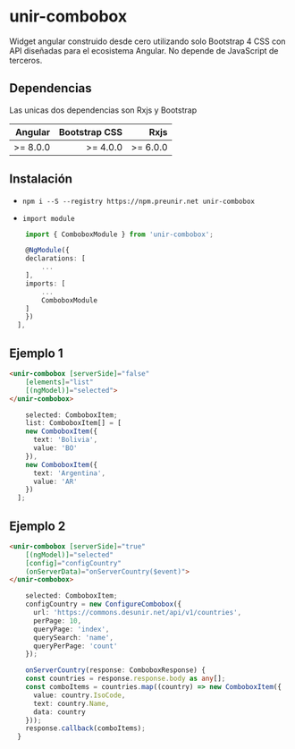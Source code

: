 # unir-combobox


Widget angular construido desde cero utilizando solo Bootstrap 4 CSS con API diseñadas para el ecosistema Angular. No depende de JavaScript de terceros.


## Dependencias

Las unicas dos dependencias son Rxjs y Bootstrap

|  Angular | Bootstrap CSS |     Rxjs |
|---------:|--------------:|---------:|
| >= 8.0.0 |      >= 4.0.0 | >= 6.0.0 |

## Instalación

* ```npm i --S --registry https://npm.preunir.net unir-combobox```

* ```import module```

```typescript
    import { ComboboxModule } from 'unir-combobox';

    @NgModule({
    declarations: [
        ...
    ],
    imports: [
        ...
        ComboboxModule
    ]
    })
  ],
```

## Ejemplo 1 

```html
<unir-combobox [serverSide]="false" 
    [elements]="list" 
    [(ngModel)]="selected">
</unir-combobox>
```
```typescript
    selected: ComboboxItem;
    list: ComboboxItem[] = [
    new ComboboxItem({
      text: 'Bolivia',
      value: 'BO'
    }),
    new ComboboxItem({
      text: 'Argentina',
      value: 'AR'
    })
  ];
```
## Ejemplo 2

```html
<unir-combobox [serverSide]="true" 
    [(ngModel)]="selected" 
    [config]="configCountry" 
    (onServerData)="onServerCountry($event)">
</unir-combobox>
```
```typescript
    selected: ComboboxItem;
    configCountry = new ConfigureCombobox({
      url: 'https://commons.desunir.net/api/v1/countries',
      perPage: 10,
      queryPage: 'index',
      querySearch: 'name',
      queryPerPage: 'count'
    });

    onServerCountry(response: ComboboxResponse) {
    const countries = response.response.body as any[];
    const comboItems = countries.map((country) => new ComboboxItem({
      value: country.IsoCode,
      text: country.Name,
      data: country
    }));
    response.callback(comboItems);
  }

```
